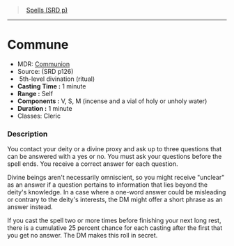 ﻿---
!SpellVO
Level: 5
Type: divination
Ritual: ritual
CastingTime: 1 minute
Range: Self
Components: V, S, M (incense and a vial of holy or unholy water)
Duration: 1 minute
Classes: Cleric
Id: spells_vo.md#commune
ParentLink: spells_vo.md#spells-srd-p
Name: Commune
ParentName: Spells (SRD p)
NameLevel: 1
AltName: '[Communion](hd_spells_communion.md)'
Source: (SRD p126)
Attributes: {}
---
> [Spells (SRD p)](srd_spells.md)

---

# Commune

- MDR: [Communion](hd_spells_communion.md)
- Source: (SRD p126)
-  5th-level divination (ritual)
- **Casting Time :** 1 minute
- **Range :** Self
- **Components :** V, S, M (incense and a vial of holy or unholy water)
- **Duration :** 1 minute
- Classes: Cleric

### Description

You contact your deity or a divine proxy and ask up to three questions that can be answered with a yes or no. You must ask your questions before the spell ends. You receive a correct answer for each question.

Divine beings aren't necessarily omniscient, so you might receive "unclear" as an answer if a question pertains to information that lies beyond the deity's knowledge. In a case where a one-word answer could be misleading or contrary to the deity's interests, the DM might offer a short phrase as an answer instead.

If you cast the spell two or more times before finishing your next long rest, there is a cumulative 25 percent chance for each casting after the first that you get no answer. The DM makes this roll in secret.

